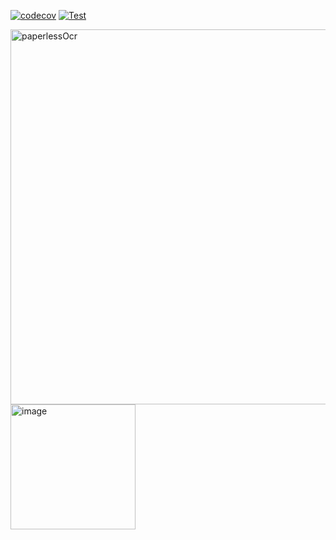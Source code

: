 [![codecov](https://codecov.io/gh/ANcpLua/PaperlessJava/branch/master/graph/badge.svg?token=1GTYOQ4SVI)](https://app.codecov.io/gh/ANcpLua/PaperlessJava/tree/master) 
[![Test](https://github.com/ANcpLua/PaperlessJava/actions/workflows/test.yml/badge.svg?branch=master)](https://github.com/ANcpLua/PaperlessJava/actions/workflows/test.yml)

<p align="left">
  <img src="https://github.com/user-attachments/assets/667f377d-5b32-4c5d-9c39-b09ecf29a294" alt="paperlessOcr" width="600"/>
  <img src="https://github.com/user-attachments/assets/278639f4-9868-4358-b538-f41b6ce5d014" alt="image" width="200"/>
</p>
